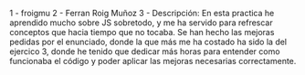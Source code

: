 1 - froigmu
2 - Ferran Roig Muñoz
3 - Descripción:
En esta practica he aprendido mucho sobre JS sobretodo, y me ha servido para refrescar conceptos que hacia tiempo que no tocaba. Se han hecho las mejoras pedidas por el enunciado, donde la que más me ha costado ha sido la del ejercico 3, donde he tenido que dedicar más horas para entender como funcionaba el código y poder aplicar las mejoras necesarias correctamente.